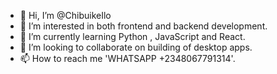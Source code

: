 - 👋 Hi, I’m @ChibuikeIlo
- 👀 I’m interested in both frontend and backend development.
- 🌱 I’m currently learning Python , JavaScript and React.
- 💞️ I’m looking to collaborate on building of desktop apps.
- 📫 How to reach me 'WHATSAPP +2348067791314'.

<!---
WESTIEWEB/WESTIEWEB is a ✨ special ✨ repository because its `README.md` (this file) appears on your GitHub profile.
You can click the Preview link to take a look at your changes.
--->
